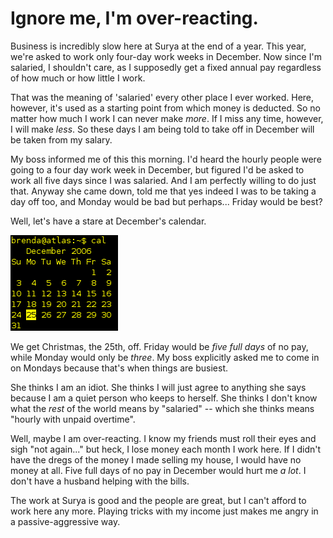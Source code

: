 # Ignore me, I'm over-reacting.

Business is incredibly slow here at Surya at the end of a year. This year, we're asked to work only four-day work weeks in December. Now since I'm salaried, I shouldn't care, as I supposedly get a fixed annual pay regardless of how much or how little I work.

That was the meaning of 'salaried' every other place I ever worked. Here, however, it's used as a starting point from which money is deducted. So no matter how much I work I can never make *more*. If I miss any time, however, I will make *less*. So these days I am being told to take off in December will be taken from my salary.

My boss informed me of this this morning. I'd heard the hourly people were going to a four day work week in December, but figured I'd be asked to work all five days since I was salaried. And I am perfectly willing to do just that. Anyway she came down, told me that yes indeed I was to be taking a day off too, and Monday would be bad but perhaps... Friday would be best?

Well, let's have a stare at December's calendar.

![dec25.png](../uploads/2006/11/dec25.png)

We get Christmas, the 25th, off. Friday would be *five full days* of no pay, while Monday would only be *three*. My boss explicitly asked me to come in on Mondays because that's when things are busiest.

She thinks I am an idiot. She thinks I will just agree to anything she says because I am a quiet person who keeps to herself. She thinks I don't know what the *rest* of the world means by "salaried" -- which she thinks means "hourly with unpaid overtime".

Well, maybe I am over-reacting. I know my friends must roll their eyes and sigh "not again..." but heck, I lose money each month I work here. If I didn't have the dregs of the money I made selling my house, I would have no money at all. Five full days of no pay in December would hurt me *a lot*. I don't have a husband helping with the bills.

The work at Surya is good and the people are great, but I can't afford to work here any more. Playing tricks with my income just makes me angry in a passive-aggressive way.
